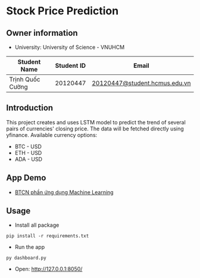 # Stock Price Prediction

## Owner information

- University: University of Science - VNUHCM

| Student Name     | Student ID | Email                         |
| ---------------- | ---------- | ----------------------------- |
| Trịnh Quốc Cường | 20120447   | 20120447@student.hcmus.edu.vn |

## Introduction

This project creates and uses LSTM model to predict the trend of several pairs of currencies' closing price. The data will be fetched directly using yfinance. Available currency options:

- BTC - USD
- ETH - USD
- ADA - USD

## App Demo

- [BTCN phần ứng dụng Machine Learning](https://youtu.be/T1XJmopUeko)

## Usage

- Install all package

```
pip install -r requirements.txt
```

- Run the app

```
py dashboard.py
```

- Open: http://127.0.0.1:8050/
